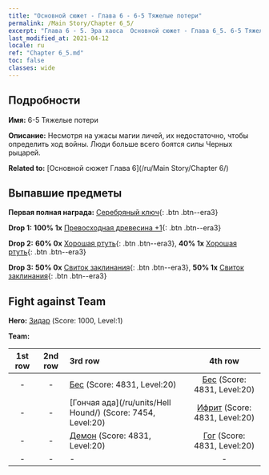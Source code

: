 ```yaml
---
title: "Основной сюжет - Глава 6 - 6-5 Тяжелые потери"
permalink: /Main Story/Chapter 6_5/
excerpt: "Глава 6 - 5. Эра хаоса  Основной сюжет - Глава 6_5. 6-5 Тяжелые потери"
last_modified_at: 2021-04-12
locale: ru
ref: "Chapter 6_5.md"
toc: false
classes: wide
---
```


## Подробности

 **Имя:** 6-5 Тяжелые потери

 **Описание:** Несмотря на ужасы магии личей, их недостаточно, чтобы определить ход войны. Люди больше всего боятся силы Черных рыцарей.

 **Related to:** [Основной сюжет Глава 6](/ru/Main Story/Chapter 6/)

## Выпавшие предметы

 **Первая полная награда:** [Серебряный ключ](/ru/Items/con_693/){: .btn .btn--era3}

 **Drop 1:** **100% 1x** [Превосходная древесина +1](/ru/Items/mat_20/){: .btn .btn--era3}

 **Drop 2:** **60% 0x** [Хорошая ртуть](/ru/Items/mat_14/){: .btn .btn--era3}, **40% 1x** [Хорошая ртуть](/ru/Items/mat_14/){: .btn .btn--era3}

 **Drop 3:** **50% 0x** [Свиток заклинания](/ru/Items/con_694/){: .btn .btn--era3}, **50% 1x** [Свиток заклинания](/ru/Items/con_694/){: .btn .btn--era3}


## Fight against Team
 **Hero:** [Зидар](/ru/heroes/Zydar/) (Score: 1000, Level:1)

 **Team:**


  | 1st row | 2nd row | 3rd row | 4th row |
  |:----:|:----:|:----|:----:|
  | - | - | [Бес](/ru/units/Imp/) (Score: 4831, Level:20)  | [Бес](/ru/units/Imp/) (Score: 4831, Level:20)  |
  | - | - | [Гончая ада](/ru/units/Hell Hound/) (Score: 7454, Level:20)  | [Ифрит](/ru/units/Efreeti/) (Score: 4831, Level:20)  |
  | - | - | [Демон](/ru/units/Demon/) (Score: 4831, Level:20)  | [Гог](/ru/units/Gog/) (Score: 4831, Level:20)  |
  | - | - | - | - |


